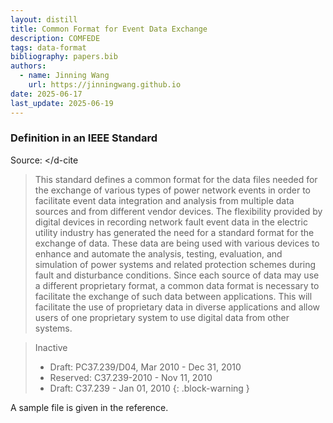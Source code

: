```yaml
---
layout: distill
title: Common Format for Event Data Exchange
description: COMFEDE
tags: data-format
bibliography: papers.bib
authors:
  - name: Jinning Wang
    url: https://jinningwang.github.io
date: 2025-06-17
last_update: 2025-06-19
---
```


### Definition in an IEEE Standard

Source: <d-cite key="ieee2010comfede"></d-cite

> This standard defines a common format for the data files needed for the exchange of various types of power network events in order to facilitate event data integration and analysis from multiple data sources and from different vendor devices. The flexibility provided by digital devices in recording network fault event data in the electric utility industry has generated the need for a standard format for the exchange of data. These data are being used with various devices to enhance and automate the analysis, testing, evaluation, and simulation of power systems and related protection schemes during fault and disturbance conditions. Since each source of data may use a different proprietary format, a common data format is necessary to facilitate the exchange of such data between applications. This will facilitate the use of proprietary data in diverse applications and allow users of one proprietary system to use digital data from other systems.

<!-- prettier-ignore-start -->

> Inactive
> - Draft: PC37.239/D04, Mar 2010 - Dec 31, 2010
> - Reserved: C37.239-2010 - Nov 11, 2010
> - Draft: C37.239 - Jan 01, 2010
{: .block-warning }
<!-- prettier-ignore-end -->

A sample file is given in the reference.
